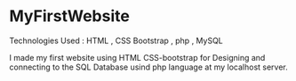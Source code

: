 ﻿# MyFirstWebsite

Technologies Used : HTML , CSS Bootstrap , php , MySQL

I made my first website using HTML CSS-bootstrap for Designing and connecting to the SQL Database usind php language at my localhost server.
